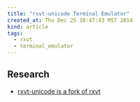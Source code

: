 ```yaml
---
title: "rxvt-unicode Terminal Emulator"
created_at: Thu Dec 25 18:47:43 MST 2014
kind: article
tags:
  - rxvt
  - terminal_emulator
---
```


## Research

* [rxvt-unicode is a fork of rxvt](http://software.schmorp.de/pkg/rxvt-unicode)


